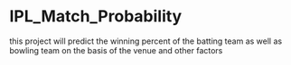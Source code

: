 # IPL_Match_Probability
this project will predict the winning percent of the batting team as well as bowling team on the basis of the venue and other factors
